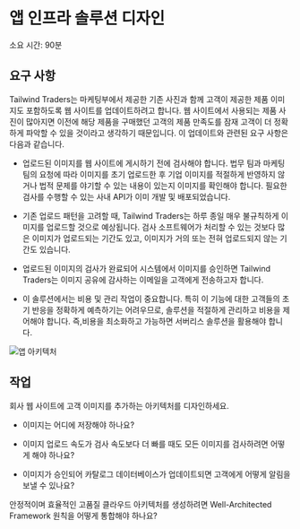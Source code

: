 ﻿---
casestudy:
    title: '앱 인프라 솔루션 디자인'
    module: '모듈 6: 앱 인프라 솔루션 디자인'
---
# 앱 인프라 솔루션 디자인

소요 시간: 90분

## 요구 사항

Tailwind Traders는 마케팅부에서 제공한 기존 사진과 함께 고객이 제공한 제품 이미지도 포함하도록 웹 사이트를 업데이트하려고 합니다. 웹 사이트에서 사용되는 제품 사진이 많아지면 이전에 해당 제품을 구매했던 고객의 제품 만족도를 잠재 고객이 더 정확하게 파악할 수 있을 것이라고 생각하기 때문입니다. 이 업데이트와 관련된 요구 사항은 다음과 같습니다.

* 업로드된 이미지를 웹 사이트에 게시하기 전에 검사해야 합니다. 법무 팀과 마케팅 팀의 요청에 따라 이미지를 초기 업로드한 후 기업 이미지를 적절하게 반영하지 않거나 법적 문제를 야기할 수 있는 내용이 있는지 이미지를 확인해야 합니다. 필요한 검사를 수행할 수 있는 사내 API가 이미 개발 및 배포되었습니다. 

* 기존 업로드 패턴을 고려할 때, Tailwind Traders는 하루 종일 매우 불규칙하게 이미지를 업로드할 것으로 예상됩니다. 검사 소프트웨어가 처리할 수 있는 것보다 많은 이미지가 업로드되는 기간도 있고, 이미지가 거의 또는 전혀 업로드되지 않는 기간도 있습니다.

* 업로드된 이미지의 검사가 완료되어 시스템에서 이미지를 승인하면 Tailwind Traders는 이미지 공유에 감사하는 이메일을 고객에게 전송하고자 합니다.

* 이 솔루션에서는 비용 및 관리 작업이 중요합니다. 특히 이 기능에 대한 고객들의 초기 반응을 정확하게 예측하기는 어려우므로, 솔루션을 적절하게 관리하고 비용을 제어해야 합니다. 즉,비용을 최소화하고 가능하면 서버리스 솔루션을 활용해야 합니다.

 

![앱 아키텍처](/media/Apparchitecture.png)

 

## 작업

회사 웹 사이트에 고객 이미지를 추가하는 아키텍처를 디자인하세요. 

* 이미지는 어디에 저장해야 하나요?

* 이미지 업로드 속도가 검사 속도보다 더 빠를 때도 모든 이미지를 검사하려면 어떻게 해야 하나요?

* 이미지가 승인되어 카탈로그 데이터베이스가 업데이트되면 고객에게 어떻게 알림을 보낼 수 있나요? 

안정적이며 효율적인 고품질 클라우드 아키텍처를 생성하려면 Well-Architected Framework 원칙을 어떻게 통합해야 하나요?

 
